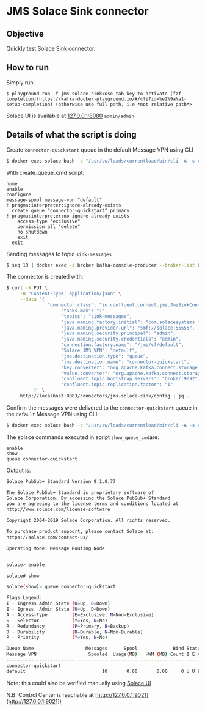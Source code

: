 # JMS Solace Sink connector



## Objective

Quickly test [Solace Sink](https://docs.confluent.io/current/connect/kafka-connect-jms/sink/index.html#solace-quick-start) connector.




## How to run

Simply run:

```
$ playground run -f jms-solace-sink<use tab key to activate [fzf completion](https://kafka-docker-playground.io/#/cli?id=%e2%9a%a1-setup-completion) (otherwise use full path, i.e *not relative path*>
```

Solace UI is available at [127.0.0.1:8080](http://127.0.0.1:8080) `admin/admin`

## Details of what the script is doing

Create `connector-quickstart` queue in the default Message VPN using CLI

```bash
$ docker exec solace bash -c "/usr/sw/loads/currentload/bin/cli -A -s cliscripts/create_queue_cmd"
```

With create_queue_cmd script:

```
home
enable
configure
message-spool message-vpn "default"
! pragma:interpreter:ignore-already-exists
  create queue "connector-quickstart" primary
! pragma:interpreter:no-ignore-already-exists
    access-type "exclusive"
    permission all "delete"
    no shutdown
    exit
  exit
```

Sending messages to topic `sink-messages`

```bash
$ seq 10 | docker exec -i broker kafka-console-producer --broker-list broker:9092 --topic sink-messages
```

The connector is created with:

```bash
$ curl -X PUT \
     -H "Content-Type: application/json" \
     --data '{
               "connector.class": "io.confluent.connect.jms.JmsSinkConnector",
                    "tasks.max": "1",
                    "topics": "sink-messages",
                    "java.naming.factory.initial": "com.solacesystems.jndi.SolJNDIInitialContextFactory",
                    "java.naming.provider.url": "smf://solace:55555",
                    "java.naming.security.principal": "admin",
                    "java.naming.security.credentials": "admin",
                    "connection.factory.name": "/jms/cf/default",
                    "Solace_JMS_VPN": "default",
                    "jms.destination.type": "queue",
                    "jms.destination.name": "connector-quickstart",
                    "key.converter": "org.apache.kafka.connect.storage.StringConverter",
                    "value.converter": "org.apache.kafka.connect.storage.StringConverter",
                    "confluent.topic.bootstrap.servers": "broker:9092",
                    "confluent.topic.replication.factor": "1"
          }' \
     http://localhost:8083/connectors/jms-solace-sink/config | jq .
```

Confirm the messages were delivered to the `connector-quickstart` queue in the `default` Message VPN using CLI:


```bash
$ docker exec solace bash -c "/usr/sw/loads/currentload/bin/cli -A -s cliscripts/show_queue_cmd"
```

The solace commands executed in script `show_queue_cmd`are:

```
enable
show
queue connector-quickstart
```

Output is:

```bash
Solace PubSub+ Standard Version 9.1.0.77

The Solace PubSub+ Standard is proprietary software of
Solace Corporation. By accessing the Solace PubSub+ Standard
you are agreeing to the license terms and conditions located at
http://www.solace.com/license-software

Copyright 2004-2019 Solace Corporation. All rights reserved.

To purchase product support, please contact Solace at:
https://solace.com/contact-us/

Operating Mode: Message Routing Node


solace> enable

solace# show

solace(show)> queue connector-quickstart

Flags Legend:
I - Ingress Admin State (U=Up, D=Down)
E - Egress  Admin State (U=Up, D=Down)
A - Access-Type         (E=Exclusive, N=Non-Exclusive)
S - Selector            (Y=Yes, N=No)
R - Redundancy          (P=Primary, B=Backup)
D - Durability          (D=Durable, N=Non-Durable)
P - Priority            (Y=Yes, N=No)

Queue Name                   Messages      Spool             Bind Status
Message VPN                   Spooled  Usage(MB)   HWM (MB) Count I E A S R D P
------------------------- ----------- ---------- ---------- ----- -------------
connector-quickstart
default                            10       0.00       0.00     0 U U E N P D N
```

Note: this could also be verified manually using [Solace UI](http://127.0.0.1:8080)

N.B: Control Center is reachable at [http://127.0.0.1:9021](http://127.0.0.1:9021])
